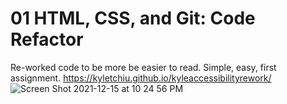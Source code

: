 # 01 HTML, CSS, and Git: Code Refactor
Re-worked code to be more be easier to read. Simple, easy, first assignment. 
https://kyletchiu.github.io/kyleaccessibilityrework/
![Screen Shot 2021-12-15 at 10 24 56 PM](https://user-images.githubusercontent.com/92279620/146302672-ddf6b18d-05b4-4a07-a1fb-6ef9b7ec9db7.png)
